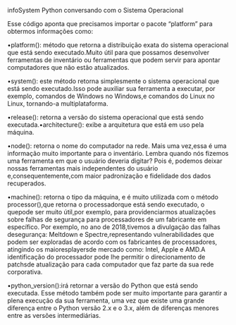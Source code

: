 infoSystem
Python conversando com o Sistema Operacional


Esse código aponta que precisamos importar o pacote “platform” para obtermos informações como:


•platform(): método que retorna a distribuição exata do sistema operacional que  está  sendo  executado.Muito  útil  para  que  possamos  desenvolver ferramentas  de  inventário  ou  ferramentas  que  podem  servir  para  apontar computadores que não estão atualizados.

•system(): este método retorna simplesmente o sistema operacional que está sendo  executado.Isso  pode  auxiliar  sua  ferramenta  a  executar,  por exemplo,  comandos  de  Windows  no  Windows,e  comandos  do  Linux  no Linux, tornando-a multiplataforma.

•release():   retorna   a   versão   do   sistema   operacional   que   está   sendo executada.•architecture(): exibe a arquitetura que está em uso pela máquina.

•node(): retorna o nome do computador na rede. Mais uma vez,essa é uma informação muito importante para o inventário. Lembra quando nós fizemos uma ferramenta em que o usuário deveria digitar? Pois é, podemos deixar nossas ferramentas mais independentes do usuário e,consequentemente,com maior padronização e fidelidade dos dados recuperados.

•machine():  retorna  o tipo  da  máquina,  e  é  muito  utilizada  com  o  método processor(),que retorna o processadorque está sendo executado, o quepode ser muito útil,por exemplo, para providenciarmos atualizações sobre falhas de segurança para processadores de um fabricante em específico. Por  exemplo,  no  ano  de  2018,tivemos  a  divulgação  das  falhas  desegurança:   Meltdown   e   Spectre,representando vulnerabilidades   que podem  ser  exploradas  de  acordo  com  os  fabricantes  de  processadores, atingindo  os  maioresplayersde  mercado  como:  Intel,  Apple  e  AMD.A identificação do processador pode lhe permitir o direcionamento de patchsde atualização para cada computador que faz parte da sua rede corporativa.

•python_version():irá   retornar   a   versão   do   Python   que   está sendo executada. Esse método também pode ser muito importante para garantir a plena  execução  da  sua  ferramenta,  uma  vez  que  existe  uma  grande diferença entre o Python versão 2.x e o 3.x, além de diferenças menores entre as versões intermediárias.